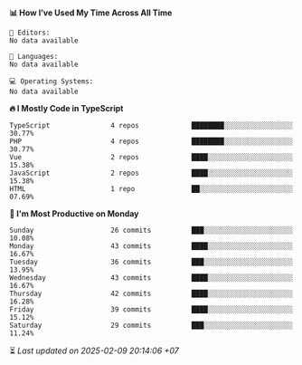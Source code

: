 <!--START_SECTION:readme-stats-->
**📊 How I’ve Used My Time Across All Time**

```text
📝 Editors:
No data available

💬 Languages:
No data available

💻 Operating Systems:
No data available
```

**🔥 I Mostly Code in TypeScript**

```text
TypeScript               4 repos             ████████░░░░░░░░░░░░░░░░░   30.77%
PHP                      4 repos             ████████░░░░░░░░░░░░░░░░░   30.77%
Vue                      2 repos             ████░░░░░░░░░░░░░░░░░░░░░   15.38%
JavaScript               2 repos             ████░░░░░░░░░░░░░░░░░░░░░   15.38%
HTML                     1 repo              ██░░░░░░░░░░░░░░░░░░░░░░░   07.69%
```

**📅 I'm Most Productive on Monday**

```text
Sunday                   26 commits          ███░░░░░░░░░░░░░░░░░░░░░░   10.08%
Monday                   43 commits          ████░░░░░░░░░░░░░░░░░░░░░   16.67%
Tuesday                  36 commits          ███░░░░░░░░░░░░░░░░░░░░░░   13.95%
Wednesday                43 commits          ████░░░░░░░░░░░░░░░░░░░░░   16.67%
Thursday                 42 commits          ████░░░░░░░░░░░░░░░░░░░░░   16.28%
Friday                   39 commits          ████░░░░░░░░░░░░░░░░░░░░░   15.12%
Saturday                 29 commits          ███░░░░░░░░░░░░░░░░░░░░░░   11.24%
```



⏳ *Last updated on 2025-02-09 20:14:06 +07*
<!--END_SECTION:readme-stats-->